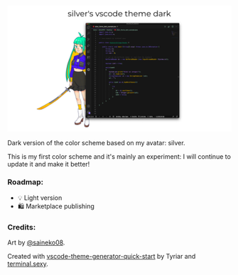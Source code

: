 ![silver_vscode_theme_dark_home](images/silver_vscode_theme_dark_home.png)

Dark version of the color scheme based on my avatar: silver.

This is my first color scheme and it's mainly an experiment: I will continue to update it and make it better!

### Roadmap:

- 💡 Light version
- 🛍 Marketplace publishing

### Credits:

Art by [@saineko08](https://saineko.carrd.co/).

Created with [vscode-theme-generator-quick-start](https://github.com/Tyriar/vscode-theme-generator) by Tyriar and [terminal.sexy](https://terminal.sexy/#FhYWu-_VKCousXrr88Mx88MxlJOgQJNqny-jlJOg2a4sd1Ked1Ke9tZ5gGX0srKye6Wfu-_V).